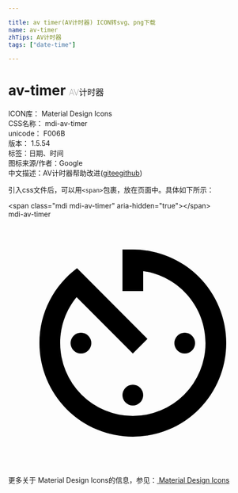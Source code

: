 ```yaml
---

title: av timer(AV计时器) ICON转svg、png下载
name: av-timer
zhTips: AV计时器
tags: ["date-time"]

---
```


# av-timer  <small style="font-size: 60%;font-weight: 100">AV计时器</small>


<div class="detail-page">
<p>
<span>
ICON库：
<span class="badge-secondary badge">Material Design Icons</span> 
</span>
<br/>
<span>
CSS名称：
<span class="badge-secondary badge">mdi-av-timer</span> 
</span>
<br/>
<span>
unicode：
<span class="badge-secondary badge">F006B</span> 
<copy-btn content='F006B' btn-title=""></copy-btn>
<copy-btn :content='String.fromCodePoint(parseInt("F006B", 16))' btn-title="复制U"></copy-btn>
</span>
<br/>
<span>
版本：
<span class="badge-secondary badge">1.5.54</span> 
</span><br/><span>标签：<span class="badge-light badge"><router-link to="/tags/date-time.html">日期、时间</router-link></span></span>
<br/>
<span>图标来源/作者：<span class="badge-light badge">Google</span></span> 
<br/>
<span class="zh-detail">中文描述：<span class="badge-primary badge">AV计时器</span><span class="help-link"><span>帮助改进</span>(<a href="https://gitee.com/liuwave/icon-helper/edit/master/json/material/av-timer.json" target="_blank" rel="noopener noreferrer">gitee</a><a href="https://github.com/liuwave/icon-helper/edit/master/json/material/av-timer.json" target="_blank" rel="noopener noreferrer">github</a></span>)</span><br/>
</p>
</div>
<div class="alert alert-dark">
  <i class="mdi mdi-av-timer mdi-48px"></i>
  <i class="mdi mdi-av-timer mdi-36px"></i>
  <i class="mdi mdi-av-timer mdi-24px"></i>
  <i class="mdi mdi-av-timer mdi-18px"></i>
</div>
<div>
  <p>引入css文件后，可以用<code>&lt;span&gt;</code>包裹，放在页面中。具体如下所示：    
  </p>
  <div class="alert alert-primary" style="font-size: 14px">
    &lt;span class="mdi mdi-av-timer" aria-hidden="true"&gt;&lt;/span&gt;
    <copy-btn content='<span class="mdi mdi-av-timer" aria-hidden="true"></span>'></copy-btn>
  </div>
  <div class="alert alert-secondary">
    <i class="mdi mdi-av-timer"
    style="font-size: 24px"
    aria-hidden="true"></i> mdi-av-timer
    <copy-btn content="mdi-av-timer" btn-title="复制图标名称"></copy-btn>
  </div>
</div>
<div id="svg" class="svg-wrap">
<svg xmlns="http://www.w3.org/2000/svg" viewBox="0 0 24 24"><path d="M11,17A1,1 0 0,0 12,18A1,1 0 0,0 13,17A1,1 0 0,0 12,16A1,1 0 0,0 11,17M11,3V7H13V5.08C16.39,5.57 19,8.47 19,12A7,7 0 0,1 12,19A7,7 0 0,1 5,12C5,10.32 5.59,8.78 6.58,7.58L12,13L13.41,11.59L6.61,4.79V4.81C4.42,6.45 3,9.05 3,12A9,9 0 0,0 12,21A9,9 0 0,0 21,12A9,9 0 0,0 12,3M18,12A1,1 0 0,0 17,11A1,1 0 0,0 16,12A1,1 0 0,0 17,13A1,1 0 0,0 18,12M6,12A1,1 0 0,0 7,13A1,1 0 0,0 8,12A1,1 0 0,0 7,11A1,1 0 0,0 6,12Z" /></svg>
</div>
<detail full-name='mdi-av-timer'></detail>
    
<div><p>更多关于 Material Design Icons的信息，参见：<a target="_blank" href="https://iconhelper.cn/material.html"> Material Design Icons</a>
</p></div>
